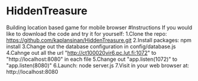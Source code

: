 # HiddenTreasure
Building location based game for mobile browser
#Instructions
If you would like to download the code and try it for yourself:
  1.Clone the repo: https://github.com/kaplansinan/HiddenTreasure.git
  2.Install packages: npm install
  3.Change out the database configuration in config/database.js
  4.Cahnge out all the url "http://ct100020vir6.pc.lut.fi:1072" to "http://localhost:8080" in each file
  5.Change out "app.listen(1072)" to "app.listen(8080)"
  6.Launch: node server.js
  7.Visit in your web browser at: http://localhost:8080
